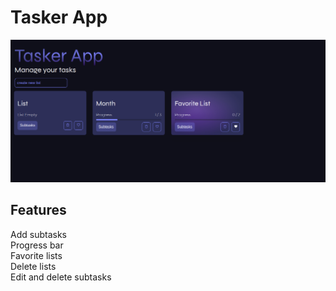 # Tasker App

![version without styles](./images-readme/tasker.png 'Tasker App')

## Features

Add subtasks  
Progress bar  
Favorite lists  
Delete lists  
Edit and delete subtasks


<!-- ## pendientes

descripción de lista  
modal  
editar listas  
estilos en subtareas   
vista vacia 
drag & drop   -->

